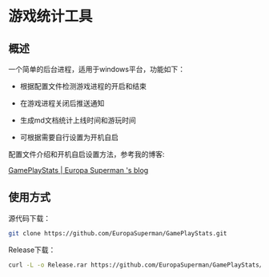 # 游戏统计工具

## 概述

一个简单的后台进程，适用于windows平台，功能如下：

- 根据配置文件检测游戏进程的开启和结束

- 在游戏进程关闭后推送通知

- 生成md文档统计上线时间和游玩时间

- 可根据需要自行设置为开机自启

配置文件介绍和开机自启设置方法，参考我的博客:

[GamePlayStats | Europa Superman 's blog](https://europasuperman.github.io/EuropaSuperman.io/2025/01/24/GamePlayStats/)

## 使用方式

源代码下载：

```bash
git clone https://github.com/EuropaSuperman/GamePlayStats.git
```

Release下载：

```bash
curl -L -o Release.rar https://github.com/EuropaSuperman/GamePlayStats/releases/download/v1.0.0/Release.rar
```


